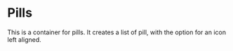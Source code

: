 <!-- This is the general documentation layout. Add or remove any sections as needed, but try to stay consistent across components. -->
# Pills

This is a container for pills.
It creates a list of pill, with the option for an icon left aligned.

